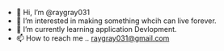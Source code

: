 - 👋 Hi, I’m @raygray031
- 👀 I’m interested in making something whcih can live forever.
- 🌱 I’m currently learning application Devlopment. 
- 📫 How to reach me ..
 raygray031@gmail.com
